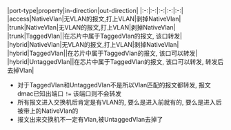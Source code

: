 |port-type|property|in-direction|out-direction|
|:-:|:-:|:-:|:-:|:-:|
|access|NativeVlan|无VLAN的报文,打上VLAN|剥掉NativeVlan|
|trunk|NativeVlan|无VLAN的报文,打上VLAN|剥掉NativeVlan|
|trunk|TaggedVlan||在芯片中属于TaggedVlan的报文, 该口转发|
|hybrid|NativeVlan|无VLAN的报文,打上VLAN|剥掉NativeVlan|
|hybrid|TaggedVlan||在芯片中属于TaggedVlan的报文, 该口可以转发|
|hybrid|UntaggedVlan||在芯片中属于TaggedVlan的报文, 该口可以转发, 转发后去掉Vlan|

+ 对于TaggedVlan和UntaggedVlan不是所以Vlan匹配的报文都转发, 报文dmac已知出端口 `!=` 该端口则不会转发
+ 所有报文进入交换机后肯定是有VLAN的, 要么是进入前就有的, 要么是进入后被带上的NativeVlan的
+ 报文出来交换机不一定有Vlan,被UntaggedVlan去掉了